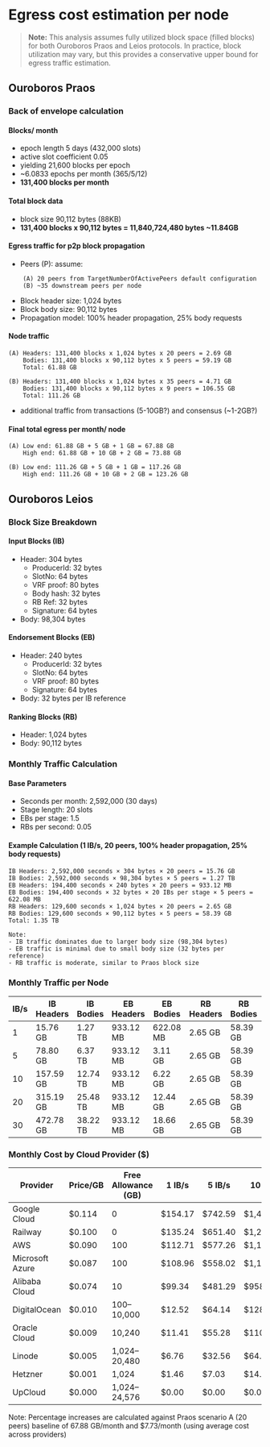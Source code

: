 # Egress cost estimation per node

> **Note:** This analysis assumes fully utilized block space (filled blocks) for both Ouroboros Praos and Leios protocols. In practice, block utilization may vary, but this provides a conservative upper bound for egress traffic estimation.

## Ouroboros Praos

### Back of envelope calculation

#### Blocks/ month
- epoch length 5 days (432,000 slots)
- active slot coefficient 0.05
- yielding 21,600 blocks per epoch
- ~6.0833 epochs per month (365/5/12)
- **131,400 blocks per month**

#### Total block data
- block size 90,112 bytes (88KB)
- **131,400 blocks x 90,112 bytes = 11,840,724,480 bytes ~11.84GB**

#### Egress traffic for p2p block propagation
- Peers (P): assume:
```
    (A) 20 peers from TargetNumberOfActivePeers default configuration
    (B) ~35 downstream peers per node
```
- Block header size: 1,024 bytes
- Block body size: 90,112 bytes
- Propagation model: 100% header propagation, 25% body requests

#### Node traffic
```
(A) Headers: 131,400 blocks x 1,024 bytes x 20 peers = 2.69 GB
    Bodies: 131,400 blocks x 90,112 bytes x 5 peers = 59.19 GB
    Total: 61.88 GB

(B) Headers: 131,400 blocks x 1,024 bytes x 35 peers = 4.71 GB
    Bodies: 131,400 blocks x 90,112 bytes x 9 peers = 106.55 GB
    Total: 111.26 GB
```

- additional traffic from transactions (5-10GB?) and consensus (~1-2GB?)

#### Final total egress per month/ node
```
(A) Low end: 61.88 GB + 5 GB + 1 GB = 67.88 GB
    High end: 61.88 GB + 10 GB + 2 GB = 73.88 GB

(B) Low end: 111.26 GB + 5 GB + 1 GB = 117.26 GB
    High end: 111.26 GB + 10 GB + 2 GB = 123.26 GB
```

## Ouroboros Leios

### Block Size Breakdown

#### Input Blocks (IB)
- Header: 304 bytes
  - ProducerId: 32 bytes
  - SlotNo: 64 bytes
  - VRF proof: 80 bytes
  - Body hash: 32 bytes
  - RB Ref: 32 bytes
  - Signature: 64 bytes
- Body: 98,304 bytes

#### Endorsement Blocks (EB)
- Header: 240 bytes
  - ProducerId: 32 bytes
  - SlotNo: 64 bytes
  - VRF proof: 80 bytes
  - Signature: 64 bytes
- Body: 32 bytes per IB reference

#### Ranking Blocks (RB)
- Header: 1,024 bytes
- Body: 90,112 bytes

### Monthly Traffic Calculation

#### Base Parameters
- Seconds per month: 2,592,000 (30 days)
- Stage length: 20 slots
- EBs per stage: 1.5
- RBs per second: 0.05

#### Example Calculation (1 IB/s, 20 peers, 100% header propagation, 25% body requests)
```
IB Headers: 2,592,000 seconds × 304 bytes × 20 peers = 15.76 GB
IB Bodies: 2,592,000 seconds × 98,304 bytes × 5 peers = 1.27 TB
EB Headers: 194,400 seconds × 240 bytes × 20 peers = 933.12 MB
EB Bodies: 194,400 seconds × 32 bytes × 20 IBs per stage × 5 peers = 622.08 MB
RB Headers: 129,600 seconds × 1,024 bytes × 20 peers = 2.65 GB
RB Bodies: 129,600 seconds × 90,112 bytes × 5 peers = 58.39 GB
Total: 1.35 TB

Note: 
- IB traffic dominates due to larger body size (98,304 bytes)
- EB traffic is minimal due to small body size (32 bytes per reference)
- RB traffic is moderate, similar to Praos block size
```

### Monthly Traffic per Node

| IB/s | IB Headers | IB Bodies | EB Headers | EB Bodies | RB Headers | RB Bodies | Total | vs Praos (A) |
|------|------------|-----------|------------|-----------|------------|-----------|-------|--------------|
| 1    | 15.76 GB   | 1.27 TB   | 933.12 MB  | 622.08 MB | 2.65 GB    | 58.39 GB  | 1.35 TB | +1,890% |
| 5    | 78.80 GB   | 6.37 TB   | 933.12 MB  | 3.11 GB   | 2.65 GB    | 58.39 GB  | 6.51 TB | +9,495% |
| 10   | 157.59 GB  | 12.74 TB  | 933.12 MB  | 6.22 GB   | 2.65 GB    | 58.39 GB  | 12.97 TB | +19,090% |
| 20   | 315.19 GB  | 25.48 TB  | 933.12 MB  | 12.44 GB  | 2.65 GB    | 58.39 GB  | 25.87 TB | +38,180% |
| 30   | 472.78 GB  | 38.22 TB  | 933.12 MB  | 18.66 GB  | 2.65 GB    | 58.39 GB  | 38.77 TB | +57,270% |

### Monthly Cost by Cloud Provider ($)

| Provider         | Price/GB | Free Allowance (GB) | 1 IB/s | 5 IB/s | 10 IB/s | 20 IB/s | 30 IB/s | vs Praos (A) |
|------------------|----------|---------------------|---------|---------|----------|----------|----------|--------------|
| Google Cloud     | $0.114   | 0                   | $154.17 | $742.59 | $1,478.12| $2,949.18| $4,420.24| +5,987% |
| Railway          | $0.100   | 0                   | $135.24 | $651.40 | $1,296.60| $2,587.00| $3,877.40| +5,251% |
| AWS              | $0.090   | 100                 | $112.71 | $577.26 | $1,157.94| $2,319.30| $3,480.66| +5,036% |
| Microsoft Azure  | $0.087   | 100                 | $108.96 | $558.02 | $1,119.34| $2,241.99| $3,364.64| +4,864% |
| Alibaba Cloud    | $0.074   | 10                  | $99.34  | $481.29 | $958.74  | $1,913.64| $2,868.54| +4,145% |
| DigitalOcean     | $0.010   | 100–10,000          | $12.52  | $64.14  | $128.66  | $257.70  | $386.74  | +523% |
| Oracle Cloud     | $0.009   | 10,240              | $11.41  | $55.28  | $110.13  | $219.81  | $329.49  | +477% |
| Linode           | $0.005   | 1,024–20,480        | $6.76   | $32.56  | $64.82   | $129.35  | $193.87  | +264% |
| Hetzner          | $0.001   | 1,024               | $1.46   | $7.03   | $14.00   | $27.94   | $41.87   | +47% |
| UpCloud          | $0.000   | 1,024–24,576        | $0.00   | $0.00   | $0.00    | $0.00    | $0.00    | 0% |

Note: Percentage increases are calculated against Praos scenario A (20 peers) baseline of 67.88 GB/month and $7.73/month (using average cost across providers)
